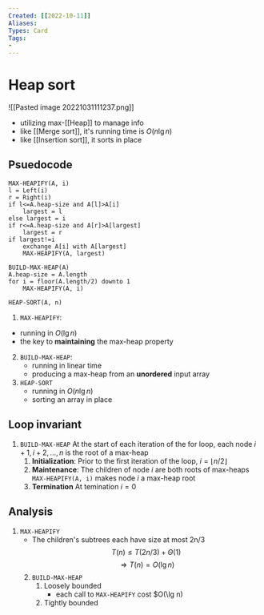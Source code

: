 ```yaml
---
Created: [[2022-10-11]]
Aliases: 
Types: Card
Tags: 
- 
---
```

# Heap sort
![[Pasted image 20221031111237.png]]
- utilizing max-[[Heap]] to manage info
- like [[Merge sort]], it's running time is $O(n\lg n)$
- like [[Insertion sort]], it sorts in place
## Psuedocode
```Pseudocode
MAX-HEAPIFY(A, i)
l = Left(i)
r = Right(i)
if l<=A.heap-size and A[l]>A[i]
	largest = l
else largest = i
if r<=A.heap-size and A[r]>A[largest]
	largest = r
if largest!=i
	exchange A[i] with A[largest]
	MAX-HEAPIFY(A, largest)

BUILD-MAX-HEAP(A)
A.heap-size = A.length
for i = floor(A.length/2) downto 1
	MAX-HEAPIFY(A, i)

HEAP-SORT(A, n)

```
1. `MAX-HEAPIFY`: 
  - running in $O(\lg n)$
  - the key to **maintaining** the max-heap property
2. `BUILD-MAX-HEAP`: 
   - running in linear time
   - producing a max-heap from an **unordered** input array
3. `HEAP-SORT`
   - running in $O(n\lg n)$
   - sorting an array in place

## Loop invariant
1. `BUILD-MAX-HEAP`
   At the start of each iteration of the for loop, each node $i+1, i+2, \dots, n$ is the root of a max-heap
   1. **Initialization**: 
      Prior to the first iteration of the loop, $i=\lfloor n/2\rfloor$
   2. **Maintenance**: 
      The children of node $i$ are both roots of max-heaps
      `MAX-HEAPIFY(A, i)` makes node $i$ a max-heap root
   3. **Termination**
      At temination $i=0$
## Analysis
1. `MAX-HEAPIFY`
   - The children's subtrees each have size at most 2n/3
   $$T(n)\leq T(2n/3)+\Theta(1)$$
   $$\Rightarrow T(n)=O(\lg n)$$
   2. `BUILD-MAX-HEAP`
      1. Loosely bounded
         - each call to `MAX-HEAPIFY` cost $O(\lg n)
      2. Tightly bounded